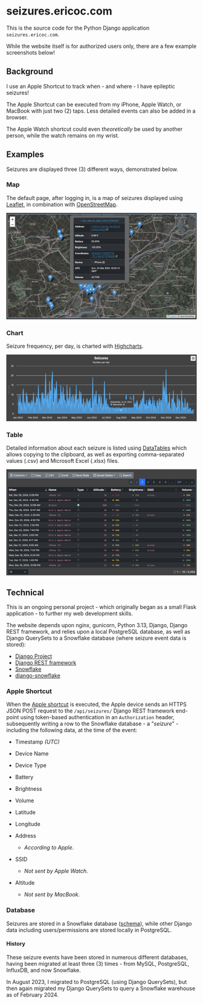 # seizures.ericoc.com

This is the source code for the Python Django application `seizures.ericoc.com`.

While the website itself is for authorized users only, there are a few example
screenshots below!

## Background

I use an Apple Shortcut to track when - and where - I have epileptic seizures!

The Apple Shortcut can be executed from my iPhone, Apple Watch, or MacBook
with just two (2) taps. Less detailed events can also be added in a browser.

The Apple Watch shortcut could even _theoretically_ be used by another person,
while the watch remains on my wrist.

## Examples

Seizures are displayed three (3) different ways, demonstrated below.

### Map

The default page, after logging in, is a map of seizures displayed using
[Leaflet](https://leafletjs.com/), in combination with
[OpenStreetMap](https://www.openstreetmap.org/).

![Leaflet 2024](apps/core/static/images/leaflet_2024.png)

### Chart

Seizure frequency, per day, is charted with
[Highcharts](https://www.highcharts.com/).

![Highcharts 2024](apps/core/static/images/highcharts_2024.png)

### Table

Detailed information about each seizure is listed using
[DataTables](https://datatables.net/) which allows copying to the clipboard,
as well as exporting comma-separated values (.csv) and Microsoft Excel (.xlsx)
files.

![DataTables 2024](apps/core/static/images/datatables_2024.png)

## Technical

This is an ongoing personal project - which originally began as a small Flask
application - to further my web development skills.

The website depends upon nginx, gunicorn, Python 3.13, Django,
Django REST framework, and relies upon a local PostgreSQL database, as well as
Django QuerySets to a Snowflake database (where seizure event data is stored):

- [Django Project](https://www.djangoproject.com/)
- [Django REST framework](https://www.django-rest-framework.org/)
- [Snowflake](https://www.snowflake.com/)
- [django-snowflake](https://pypi.org/project/django-snowflake/)

### Apple Shortcut

When the [Apple shortcut](Add_Seizure.shortcut) is executed, the Apple device
sends an HTTPS JSON POST request to the `/api/seizures/` Django REST framework
end-point using token-based authentication in an `Authorization` header,
subsequently writing a row to the Snowflake database - a "_seizure_" -
including the following data, at the time of the event:

- Timestamp _(UTC)_
- Device Name
- Device Type
- Battery
- Brightness
- Volume
- Latitude
- Longitude


- Address
    - _According to Apple_.
- SSID
  - _Not sent by Apple Watch_.
- Altitude
  - _Not sent by MacBook_.


### Database

Seizures are stored in a Snowflake database ([schema](seizures.sql)), while
other Django data including users/permissions are stored locally in PostgreSQL.

#### History

These seizure events have been stored in numerous different databases, having
been migrated at least three (3) times - from MySQL, PostgreSQL, InfluxDB, and
now Snowflake.

In August 2023, I migrated to PostgreSQL (using Django QuerySets), but then
again migrated my Django QuerySets to query a Snowflake warehouse as of
February 2024.
